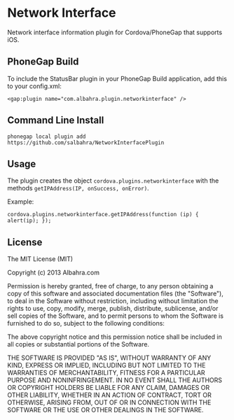 Network Interface
=================

Network interface information plugin for Cordova/PhoneGap that supports iOS.

## PhoneGap Build

To include the StatusBar plugin in your PhoneGap Build application, add this to your config.xml:

    <gap:plugin name="com.albahra.plugin.networkinterface" />

## Command Line Install

    phonegap local plugin add https://github.com/salbahra/NetworkInterfacePlugin

## Usage

The plugin creates the object `cordova.plugins.networkinterface` with the methods `getIPAddress(IP, onSuccess, onError)`.

Example:

	cordova.plugins.networkinterface.getIPAddress(function (ip) { alert(ip); });

## License

The MIT License (MIT)

Copyright (c) 2013 Albahra.com

Permission is hereby granted, free of charge, to any person obtaining a copy
of this software and associated documentation files (the "Software"), to deal
in the Software without restriction, including without limitation the rights
to use, copy, modify, merge, publish, distribute, sublicense, and/or sell
copies of the Software, and to permit persons to whom the Software is
furnished to do so, subject to the following conditions:

The above copyright notice and this permission notice shall be included in
all copies or substantial portions of the Software.

THE SOFTWARE IS PROVIDED "AS IS", WITHOUT WARRANTY OF ANY KIND, EXPRESS OR
IMPLIED, INCLUDING BUT NOT LIMITED TO THE WARRANTIES OF MERCHANTABILITY,
FITNESS FOR A PARTICULAR PURPOSE AND NONINFRINGEMENT. IN NO EVENT SHALL THE
AUTHORS OR COPYRIGHT HOLDERS BE LIABLE FOR ANY CLAIM, DAMAGES OR OTHER
LIABILITY, WHETHER IN AN ACTION OF CONTRACT, TORT OR OTHERWISE, ARISING FROM,
OUT OF OR IN CONNECTION WITH THE SOFTWARE OR THE USE OR OTHER DEALINGS IN
THE SOFTWARE.
